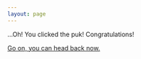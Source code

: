 ```yaml
---
layout: page
---
```


...Oh! You clicked the puk! Congratulations!

<a href="./">Go on, you can head back now.</a>
